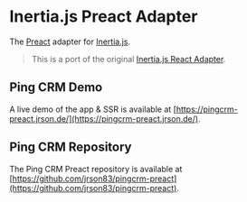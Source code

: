 # Inertia.js Preact Adapter

The [Preact](https://preactjs.com/) adapter for [Inertia.js](https://inertiajs.com).

> This is a port of the original [Inertia.js React Adapter](https://github.com/inertiajs/inertia).

## Ping CRM Demo

A live demo of the app & SSR is available at [https://pingcrm-preact.jrson.de/](https://pingcrm-preact.jrson.de/).

## Ping CRM Repository

The Ping CRM Preact repository is available at [https://github.com/jrson83/pingcrm-preact](https://github.com/jrson83/pingcrm-preact).
